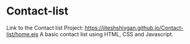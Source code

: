 # Contact-list
Link to the Contact list Project: https://jiteshshivgan.github.io/Contact-list/home.ejs
A basic contact list using HTML, CSS and Javascript.
